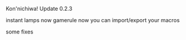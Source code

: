 Kon'nichiwa! Update 0.2.3

instant lamps now gamerule
now you can import/export your macros

some fixes
